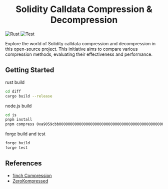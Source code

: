 # <h1 align="center"> Solidity Calldata Compression & Decompression </h1>

![Rust](https://github.com/coolcode/solidity-compression-decompression/actions/workflows/rust.yml/badge.svg)
![Test](https://github.com/coolcode/solidity-compression-decompression/actions/workflows/test.yml/badge.svg)

Explore the world of Solidity calldata compression and decompression in this open-source project. This initiative aims to compare various compression methods, evaluating their effectiveness and performance.

## Getting Started

rust build

```sh
cd diff
cargo build --release
```

node.js build

```sh
cd js
pnpm install
pnpm compress 0xa9059cbb000000000000000000000000000000000000000000000000000000000000000b0000000000000000000000000000000000000000000000000de0b6b3a7640000
```

forge build and test

```sh
forge build
forge test
```

## References

- [1inch Compression](https://github.com/1inch/calldata-compressor)
- [ZeroKompressed](https://github.com/clabby/op-kompressor)